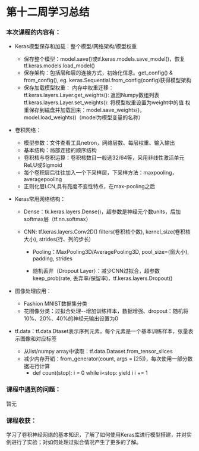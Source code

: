 # 第十二周学习总结

### 本次课程的内容有：
- Keras模型保存和加载：整个模型/网络架构/模型权重
  - 保存整个模型：model.save()或tf.keras.models.save_model()，恢复tf.keras.models.load_model()
  - 保存架构：包括层和层的连接方式，初始化信息。get_config() & from_config(), eg. keras.Sequential.from_config(config)获得模型架构
  - 保存加载模型权重：
    内存中权重迁移：tf.keras.layers.Layer.get_weights(): 返回Numpy数组列表
    tf.keras.layers.Layer.set_weights(): 将模型权重设置为weight中的值
    权重保存到磁盘并加载回来：model.save_weights()，model.load_weights()（model为模型变量的名称）
  
- 卷积网络：
  - 模型参数：文件查看工具netron，网络层数、每层权重、输入输出
  - 基本结构：局部连接的顺序结构
  - 卷积核与卷积运算：卷积核数目一般选32/64等，采用非线性激活单元ReLU或Sigmoid
  - 每个卷积层后往往加入一个下采样层，下采样方法：maxpooling，averagepooling
  - 正则化层LCN,具有亮度不变性特点，在max-pooling之后

- Keras常用网络结构：
	- Dense：tk.keras.layers.Dense()，超参数是神经元个数units，后加softmax层（tf.nn.softmax）
	
  - CNN: tf.keras.layers.Conv2D()
	  filters(卷积核个数), kernel_size(卷积核大小), strides(行、列的步长)
	
	- Pooling：MaxPooling3D/AveragePooling3D, pool_size=(窗大小), padding, strides
	
	- 随机丢弃（Dropout Layer）：减少CNN过拟合，超参数keep_prob(rate, 丢弃率/保留率)，tf.keras.layers.Dropout()

- 图像处理应用：
	- Fashion MNIST数据集分类
	- 花图像分类：过拟合处理--增加训练样本，数据增强、dropout：随机将10%、20%、40%的神经元输出设置为0

- tf.data：tf.data.Dtaset表示序列元素，每个元素是一个基本训练样本，张量表示图像和对应标签
	- 从list/numpy array中读取：tf.data.Dataset.from_tensor_slices
	- 减少内存开销：from_generator(count, args = [25])，每次使用一部分数据进行计算
		- def count(stop):
		    i = 0
		    while i<stop:
		      yield i
		      i += 1
### 课程中遇到的问题：
暂无

### 课程收获：
学习了卷积神经网络的基本知识，了解了如何使用Keras库进行模型搭建，并对实例进行了实验；对如何处理过拟合情况产生了更多的了解。
